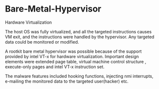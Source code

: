 # Bare-Metal-Hypervisor
Hardware Virtualization

The host OS was fully virtualized, and all the targeted instructions causes
VM exit, and the instructions were handled by the hypervisor. Any targeted
data could be monitored or modified.

A rootkit bare metal hypervisor was possible because of the support provided by intel VT-x for hardware virtualization. Important design elements
were extended page table, virtual machine control structure , execute-only
pages and intel VT-x instruction set.

The malware features included hooking functions, injecting nmi interrupts, e-mailing the monitored data to the targeted user(hacker) etc.
